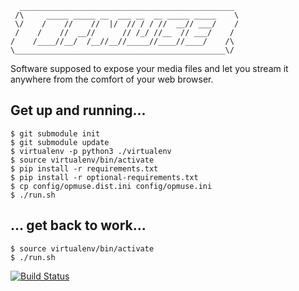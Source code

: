       ________________________________________________
     /\     _____ _____ __  ___ __  __ _____ _____    \
     \/    /    //    //  |/  // / / //  __// ___/    /
     /    /    //  __//      // /_/ //__  // ___/    /
    /    /____//__/  /__//__//_____//____//____/    /\
    \_______________________________________________\/

Software supposed to expose your media files and let you stream it anywhere
from the comfort of your web browser.

Get up and running...
---------------------

    $ git submodule init
    $ git submodule update
    $ virtualenv -p python3 ./virtualenv
    $ source virtualenv/bin/activate
    $ pip install -r requirements.txt
    $ pip install -r optional-requirements.txt
    $ cp config/opmuse.dist.ini config/opmuse.ini
    $ ./run.sh

... get back to work...
-----------------------

    $ source virtualenv/bin/activate
    $ ./run.sh

[![Build Status](https://secure.travis-ci.org/inty/opmuse.png?branch=master)](http://travis-ci.org/inty/opmuse)
